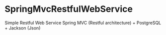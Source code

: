 # SpringMvcRestfulWebService
Simple Restful Web Service
Spring MVC (Restful architecture) + PostgreSQL + Jackson (Json)
